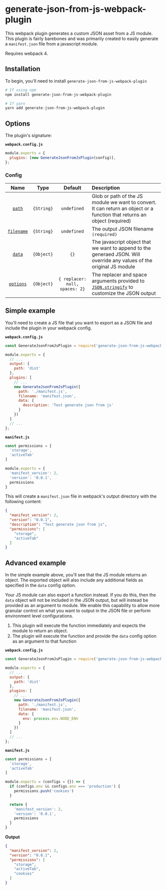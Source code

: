 # generate-json-from-js-webpack-plugin
This webpack plugin generates a custom JSON asset from a JS module. This plugin is fairly barebones and was primarily created to easily generate a `manifest.json` file from a javascript module.

Requires webpack 4.

## Installation
To begin, you'll need to install `generate-json-from-js-webpack-plugin`

```bash
# If using npm
npm install generate-json-from-js-webpack-plugin

# If yarn
yarn add generate-json-from-js-webpack-plugin
```

## Options
The plugin's signature:

**`webpack.config.js`**

```js
module.exports = {
  plugins: [new GenerateJsonFromJsPlugin(config)],
};
```

### Config
|               Name                |         Type          |                     Default                     | Description                                                                                                               |
| :-------------------------------: | :-------------------: | :---------------------------------------------: | :-------------------------------------------------------------------------------------------------------------------------|
|          [`path`](#path)          |      `{String}`       |                   `undefined`                   | Glob or path of the JS module we want to convert. It can return an object or a function that returns an object (required) |
|      [`filename`](#filename)      |      `{String}`       |                   `undefined`                   | The output JSON filename `(required)`                                                                                     |
|          [`data`](#data)          |      `{Object}`       |                      `{}`                       | The javascript object that we want to append to the generaed JSON. Will override any values of the original JS module     |
|       [`options`](#options)       |      `{Object}`       |          `{ replacer: null, spaces: 2}`         | The replacer and space arguments provided to [`JSON.stringify`](https://developer.mozilla.org/en-US/docs/Web/JavaScript/Reference/Global_Objects/JSON/stringify) to customize the JSON output |

## Simple example
You'll need to create a JS file that you want to export as a JSON file and include the plugin in your webpack config.

**`webpack.config.js`**
```js
const GenerateJsonFromJsPlugin = require('generate-json-from-js-webpack-plugin');

module.exports = {
  // ...
  output: {
    path: 'dist'
  },
  plugins: [
    // ...
    new GenerateJsonFromJsPlugin({
      path: './manifest.js',
      filename: 'manifest.json',
      data: {
        description: 'Test generate json from js'
      }
    })
  ]
  // ...
};
```

**`manifest.js`**
```js
const permissions = [
  'storage',
  'activeTab'
]

module.exports = {
  'manifest_version': 2,
  'version': '0.0.1',
  permissions
}
```

This will create a `manifest.json` file in webpack's output directory with the following content:

```json
{
  "manifest_version": 2,
  "version": "0.0.1",
  "description": "Test generate json from js",
  "permissions": [
    "storage",
    "activeTab"
  ]
}
```

## Advanced example
In the simple example above, you'll see that the JS module returns an object. The exported object will also include any additional fields as specified in the `data` config option.

Your JS module can also export a function instead. If you do this, then the `data` object will not be included in the JSON output, but will instead be provided as an argument to module. We enable this capability to allow more granular control on what you want to output in the JSON file or perform environment level configurations.

1. This plugin will execute the function immediately and expects the module to return an object.
2. The plugin will execute the function and provide the `data` config option as an argument to that function

**`webpack.config.js`**
```js
const GenerateJsonFromJsPlugin = require('generate-json-from-js-webpack-plugin');

module.exports = {
  // ...
  output: {
    path: 'dist'
  },
  plugins: [
    // ...
    new GenerateJsonFromJsPlugin({
      path: './manifest.js',
      filename: 'manifest.json',
      data: {
        env: process.env.NODE_ENV
      }
    })
  ]
  // ...
};
```

**`manifest.js`**

```js
const permissions = [
  'storage',
  'activeTab'
]

module.exports = (configs = {}) => {
  if (configs.env && configs.env === 'production') {
    permissions.push('cookies')
  }

  return {
    'manifest_version': 2,
    'version': '0.0.1',
    permissions
  }
}
```

**Output**

```json
{
  "manifest_version": 2,
  "version": "0.0.1",
  "permissions": [
    "storage",
    "activeTab",
    "cookies"
  ]
}
```
